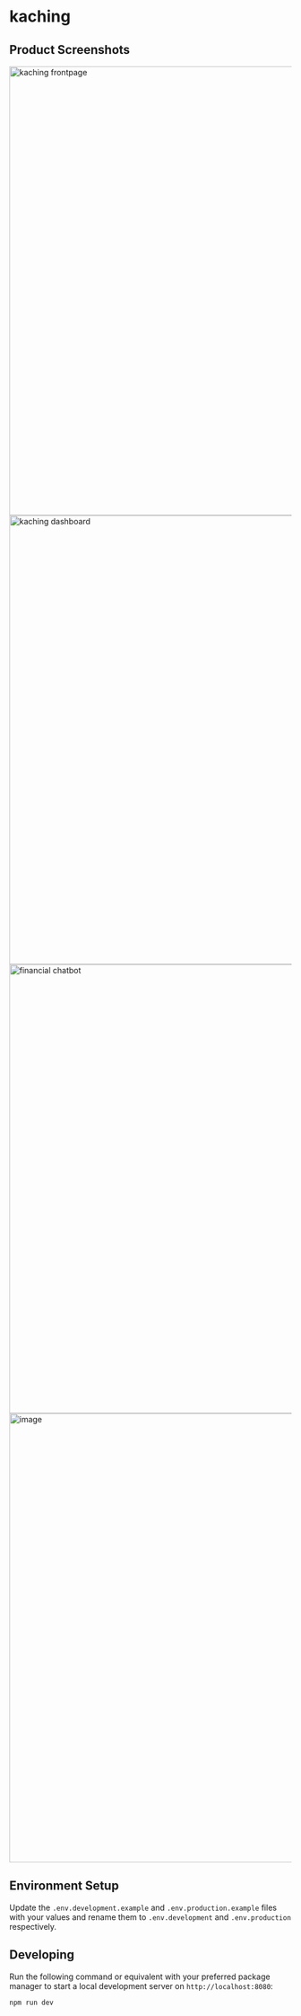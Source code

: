 # kaching

## Product Screenshots
<img width="800" alt="kaching frontpage" src="https://github.com/user-attachments/assets/15eda9ec-c830-4581-a7a4-57a30b6ea305" />

<img width="800" alt="kaching dashboard" src="https://github.com/user-attachments/assets/1a3981db-85db-4ce9-9be7-37e61cf84b09" />

<img width="800" alt="financial chatbot" src="https://github.com/user-attachments/assets/698f8f6c-f3a1-4193-919f-c59ca72d91e5" />

<img width="800" alt="image" src="https://github.com/user-attachments/assets/21252791-f11f-4b80-9751-355751e6d3a9" />



## Environment Setup

Update the `.env.development.example` and `.env.production.example` files with your values and rename them to `.env.development` and `.env.production` respectively.

## Developing

Run the following command or equivalent with your preferred package manager to start a local development server on `http://localhost:8080`:

```sh
npm run dev
```
